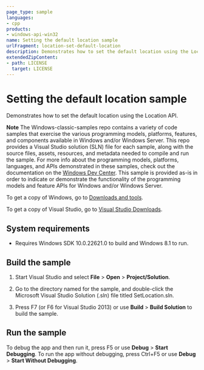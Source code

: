 ```yaml
---
page_type: sample
languages:
- cpp
products:
- windows-api-win32
name: Setting the default location sample
urlFragment: location-set-default-location
description: Demonstrates how to set the default location using the Location API.
extendedZipContent:
- path: LICENSE
  target: LICENSE
---
```


# Setting the default location sample

Demonstrates how to set the default location using the Location API.

**Note** The Windows-classic-samples repo contains a variety of code samples that exercise the various programming models, platforms, features, and components available in Windows and/or Windows Server. This repo provides a Visual Studio solution (SLN) file for each sample, along with the source files, assets, resources, and metadata needed to compile and run the sample. For more info about the programming models, platforms, languages, and APIs demonstrated in these samples, check out the documentation on the [Windows Dev Center](https://dev.windows.com). This sample is provided as-is in order to indicate or demonstrate the functionality of the programming models and feature APIs for Windows and/or Windows Server.

To get a copy of Windows, go to [Downloads and tools](http://go.microsoft.com/fwlink/p/?linkid=301696).

To get a copy of Visual Studio, go to [Visual Studio Downloads](http://go.microsoft.com/fwlink/p/?linkid=301697).

## System requirements

- Requires Windows SDK 10.0.22621.0 to build and Windows 8.1 to run.

## Build the sample

1. Start Visual Studio and select **File** \> **Open** \> **Project/Solution**.

2. Go to the directory named for the sample, and double-click the Microsoft Visual Studio Solution (.sln) file titled SetLocation.sln.

3. Press F7 (or F6 for Visual Studio 2013) or use **Build** \> **Build Solution** to build the sample.

## Run the sample

To debug the app and then run it, press F5 or use **Debug** \> **Start Debugging**. To run the app without debugging, press Ctrl+F5 or use **Debug** \> **Start Without Debugging**.
